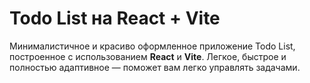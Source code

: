 # Todo List на React + Vite

Минималистичное и красиво оформленное приложение Todo List, построенное с использованием **React** и **Vite**. Легкое, быстрое и полностью адаптивное — поможет вам легко управлять задачами.
